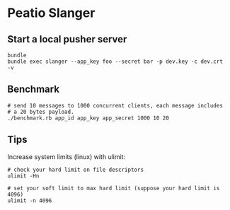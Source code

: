 # Peatio Slanger

## Start a local pusher server

    bundle
    bundle exec slanger --app_key foo --secret bar -p dev.key -c dev.crt  -v

## Benchmark

    # send 10 messages to 1000 concurrent clients, each message includes
    # a 20 bytes payload.
    ./benchmark.rb app_id app_key app_secret 1000 10 20

## Tips

Increase system limits (linux) with ulimit:

    # check your hard limit on file descriptors
    ulimit -Hn

    # set your soft limit to max hard limit (suppose your hard limit is 4096)
    ulimit -n 4096
